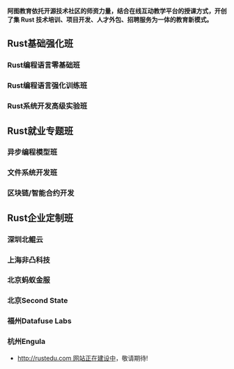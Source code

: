 **阿图教育依托开源技术社区的师资力量，结合在线互动教学平台的授课方式，开创了集 Rust 技术培训、项目开发、人才外包、招聘服务为一体的教育新模式。**

## Rust基础强化班
### Rust编程语言零基础班
### Rust编程语言强化训练班
### Rust系统开发高级实验班

## Rust就业专题班
### 异步编程模型班
### 文件系统开发班
### 区块链/智能合约开发

## Rust企业定制班
### 深圳北鲲云
### 上海非凸科技
### 北京蚂蚁金服
### 北京Second State
### 福州Datafuse Labs
### 杭州Engula


* [http://rustedu.com 网站正在建设中](http://101.200.208.215:8000/)，敬请期待!



